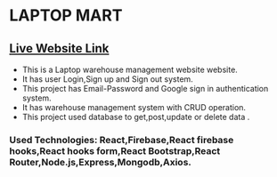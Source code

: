 # LAPTOP MART
## [Live Website Link]( https://laptop-mart.web.app)
- This is a Laptop warehouse management website website.
- It has user Login,Sign up and Sign out system.
- This project has Email-Password and Google sign in authentication system.
- It has warehouse management system with CRUD operation. 
- This project used database to get,post,update or delete data .
### Used Technologies: React,Firebase,React firebase hooks,React hooks form,React Bootstrap,React Router,Node.js,Express,Mongodb,Axios.